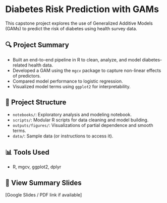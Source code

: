 # Diabetes Risk Prediction with GAMs

This capstone project explores the use of Generalized Additive Models (GAMs) to predict the risk of diabetes using health survey data.

## 🔍 Project Summary
- Built an end-to-end pipeline in R to clean, analyze, and model diabetes-related health data.
- Developed a GAM using the `mgcv` package to capture non-linear effects of predictors.
- Compared model performance to logistic regression.
- Visualized model terms using `ggplot2` for interpretability.

## 📁 Project Structure
- `notebooks/`: Exploratory analysis and modeling notebook.
- `scripts/`: Modular R scripts for data cleaning and model building.
- `outputs/figures/`: Visualizations of partial dependence and smooth terms.
- `data/`: Sample data (or instructions to access it).

## 📊 Tools Used
- R, mgcv, ggplot2, dplyr

## 🔗 View Summary Slides
[Google Slides / PDF link if available]

